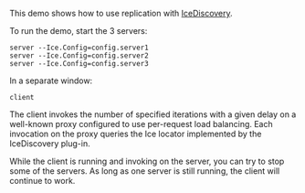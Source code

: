 This demo shows how to use replication with [IceDiscovery][1].

To run the demo, start the 3 servers:

```
server --Ice.Config=config.server1
server --Ice.Config=config.server2
server --Ice.Config=config.server3
```

In a separate window:

```
client
```

The client invokes the number of specified iterations with a given
delay on a well-known proxy configured to use per-request load
balancing. Each invocation on the proxy queries the Ice locator
implemented by the IceDiscovery plug-in.

While the client is running and invoking on the server, you can try to
stop some of the servers. As long as one server is still running, the
client will continue to work.

[1]: https://doc.zeroc.com/ice/3.7/ice-plugins/icediscovery
